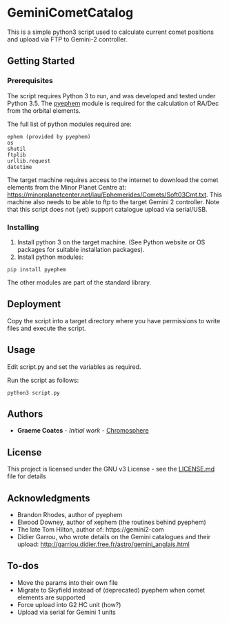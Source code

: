 # GeminiCometCatalog
This is a simple python3 script used to calculate current comet positions and upload via FTP to Gemini-2 controller.

## Getting Started
### Prerequisites

The script requires Python 3 to run, and was developed and tested under Python 3.5. The [pyephem](https://rhodesmill.org/pyephem/) module is required for the calculation of RA/Dec from the orbital elements. 

The full list of python modules required are:
```
ephem (provided by pyephem)
os
shutil
ftplib
urllib.request
datetime
```

The target machine requires access to the internet to download the comet elements from the Minor Planet Centre at: https://minorplanetcenter.net/iau/Ephemerides/Comets/Soft03Cmt.txt. This machine also needs to be able to ftp to the target Gemini 2 controller. Note that this script does not (yet) support catalogue upload via serial/USB. 

### Installing

1. Install python 3 on the target machine. (See Python website or OS packages for suitable installation packages).
2. Install python modules:
```
pip install pyephem 
```
The other modules are part of the standard library.

## Deployment

Copy the script into a target directory where you have permissions to write files and execute the script.

## Usage

Edit script.py and set the variables as required.

Run the script as follows:
```
python3 script.py
```

## Authors

* **Graeme Coates** - *Initial work* - [Chromosphere](https://www.chromosphere.co.uk)

## License

This project is licensed under the GNU v3 License - see the [LICENSE.md](LICENSE.md) file for details

## Acknowledgments

* Brandon Rhodes, author of pyephem
* Elwood Downey, author of xephem (the routines behind pyephem)
* The late Tom Hilton, author of: https://gemini2-com
* Didier Garrou, who wrote details on the Gemini catalogues and their upload: http://garriou.didier.free.fr/astro/gemini_anglais.html

## To-dos

* Move the params into their own file
* Migrate to Skyfield instead of (deprecated) pyephem when comet elements are supported
* Force upload into G2 HC unit (how?)
* Upload via serial for Gemini 1 units
